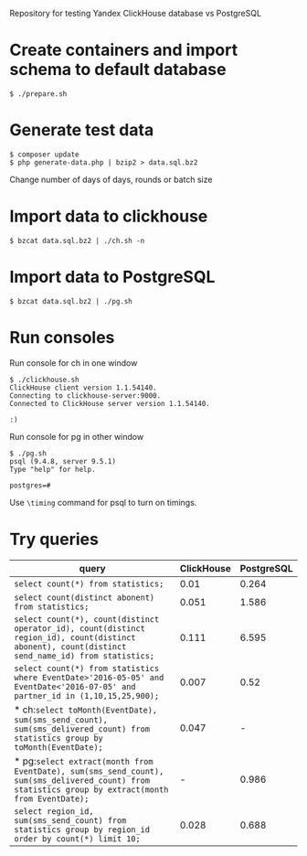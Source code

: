 Repository for testing Yandex ClickHouse database vs PostgreSQL

# Create containers and import schema to default database
```
$ ./prepare.sh
```

# Generate test data
```
$ composer update
$ php generate-data.php | bzip2 > data.sql.bz2
```

Change number of days of days, rounds or batch size

# Import data to clickhouse

```
$ bzcat data.sql.bz2 | ./ch.sh -n
```

# Import data to PostgreSQL

```
$ bzcat data.sql.bz2 | ./pg.sh
```

# Run consoles

Run console for ch in one window

```
$ ./clickhouse.sh 
ClickHouse client version 1.1.54140.
Connecting to clickhouse-server:9000.
Connected to ClickHouse server version 1.1.54140.

:) 
```

Run console for pg in other window

```
$ ./pg.sh 
psql (9.4.8, server 9.5.1)  
Type "help" for help.

postgres=# 
```

Use `\timing` command for psql to turn on timings.

# Try queries

|query|ClickHouse|PostgreSQL|
|---|---|---|
|`select count(*) from statistics;`|0.01|0.264|
|`select count(distinct abonent) from statistics;`|0.051|1.586|
|`select count(*), count(distinct operator_id), count(distinct region_id), count(distinct abonent), count(distinct send_name_id) from statistics;`|0.111|6.595|
|`select count(*) from statistics where EventDate>'2016-05-05' and EventDate<'2016-07-05' and partner_id in (1,10,15,25,900);`|0.007|0.52|
| * ch:`select toMonth(EventDate), sum(sms_send_count), sum(sms_delivered_count) from statistics group by toMonth(EventDate);`|0.047|-|
| * pg:`select extract(month from EventDate), sum(sms_send_count), sum(sms_delivered_count) from statistics group by extract(month from EventDate);`|-|0.986|
|`select region_id, sum(sms_send_count) from statistics group by region_id order by count(*) limit 10;`|0.028|0.688|
